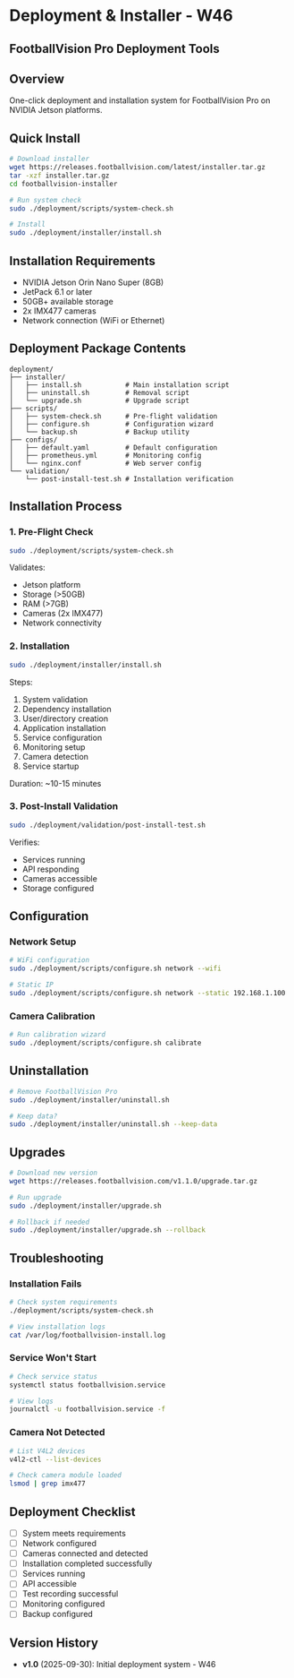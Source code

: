 # Deployment & Installer - W46
## FootballVision Pro Deployment Tools

## Overview
One-click deployment and installation system for FootballVision Pro on NVIDIA Jetson platforms.

## Quick Install

```bash
# Download installer
wget https://releases.footballvision.com/latest/installer.tar.gz
tar -xzf installer.tar.gz
cd footballvision-installer

# Run system check
sudo ./deployment/scripts/system-check.sh

# Install
sudo ./deployment/installer/install.sh
```

## Installation Requirements
- NVIDIA Jetson Orin Nano Super (8GB)
- JetPack 6.1 or later
- 50GB+ available storage
- 2x IMX477 cameras
- Network connection (WiFi or Ethernet)

## Deployment Package Contents
```
deployment/
├── installer/
│   ├── install.sh           # Main installation script
│   ├── uninstall.sh         # Removal script
│   └── upgrade.sh           # Upgrade script
├── scripts/
│   ├── system-check.sh      # Pre-flight validation
│   ├── configure.sh         # Configuration wizard
│   └── backup.sh            # Backup utility
├── configs/
│   ├── default.yaml         # Default configuration
│   ├── prometheus.yml       # Monitoring config
│   └── nginx.conf           # Web server config
└── validation/
    └── post-install-test.sh # Installation verification
```

## Installation Process

### 1. Pre-Flight Check
```bash
sudo ./deployment/scripts/system-check.sh
```
Validates:
- Jetson platform
- Storage (>50GB)
- RAM (>7GB)
- Cameras (2x IMX477)
- Network connectivity

### 2. Installation
```bash
sudo ./deployment/installer/install.sh
```

Steps:
1. System validation
2. Dependency installation
3. User/directory creation
4. Application installation
5. Service configuration
6. Monitoring setup
7. Camera detection
8. Service startup

Duration: ~10-15 minutes

### 3. Post-Install Validation
```bash
sudo ./deployment/validation/post-install-test.sh
```
Verifies:
- Services running
- API responding
- Cameras accessible
- Storage configured

## Configuration

### Network Setup
```bash
# WiFi configuration
sudo ./deployment/scripts/configure.sh network --wifi

# Static IP
sudo ./deployment/scripts/configure.sh network --static 192.168.1.100
```

### Camera Calibration
```bash
# Run calibration wizard
sudo ./deployment/scripts/configure.sh calibrate
```

## Uninstallation

```bash
# Remove FootballVision Pro
sudo ./deployment/installer/uninstall.sh

# Keep data?
sudo ./deployment/installer/uninstall.sh --keep-data
```

## Upgrades

```bash
# Download new version
wget https://releases.footballvision.com/v1.1.0/upgrade.tar.gz

# Run upgrade
sudo ./deployment/installer/upgrade.sh

# Rollback if needed
sudo ./deployment/installer/upgrade.sh --rollback
```

## Troubleshooting

### Installation Fails
```bash
# Check system requirements
./deployment/scripts/system-check.sh

# View installation logs
cat /var/log/footballvision-install.log
```

### Service Won't Start
```bash
# Check service status
systemctl status footballvision.service

# View logs
journalctl -u footballvision.service -f
```

### Camera Not Detected
```bash
# List V4L2 devices
v4l2-ctl --list-devices

# Check camera module loaded
lsmod | grep imx477
```

## Deployment Checklist

- [ ] System meets requirements
- [ ] Network configured
- [ ] Cameras connected and detected
- [ ] Installation completed successfully
- [ ] Services running
- [ ] API accessible
- [ ] Test recording successful
- [ ] Monitoring configured
- [ ] Backup configured

## Version History
- **v1.0** (2025-09-30): Initial deployment system - W46